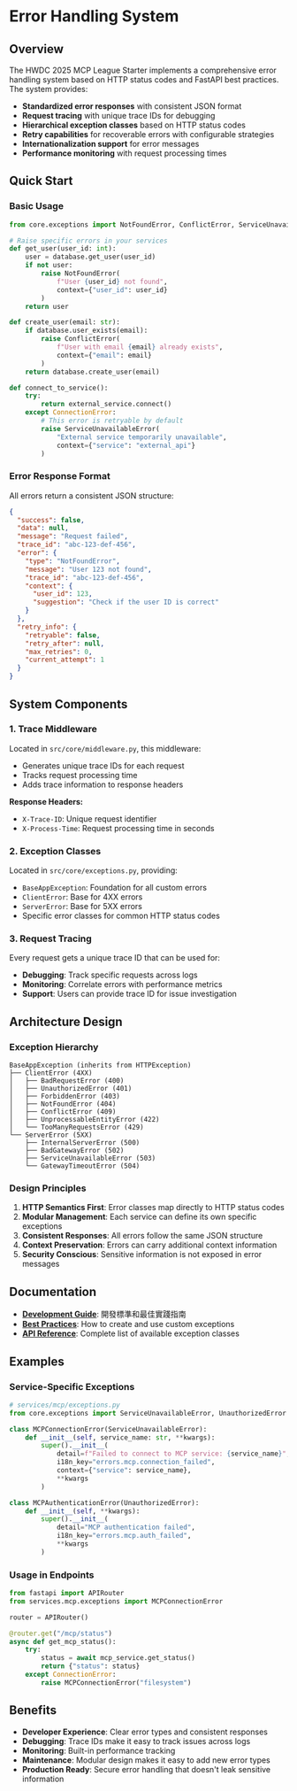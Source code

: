 # Error Handling System

## Overview

The HWDC 2025 MCP League Starter implements a comprehensive error handling system based on HTTP status codes and FastAPI best practices. The system provides:

- **Standardized error responses** with consistent JSON format
- **Request tracing** with unique trace IDs for debugging
- **Hierarchical exception classes** based on HTTP status codes
- **Retry capabilities** for recoverable errors with configurable strategies
- **Internationalization support** for error messages
- **Performance monitoring** with request processing times

## Quick Start

### Basic Usage

```python
from core.exceptions import NotFoundError, ConflictError, ServiceUnavailableError

# Raise specific errors in your services
def get_user(user_id: int):
    user = database.get_user(user_id)
    if not user:
        raise NotFoundError(
            f"User {user_id} not found",
            context={"user_id": user_id}
        )
    return user

def create_user(email: str):
    if database.user_exists(email):
        raise ConflictError(
            f"User with email {email} already exists",
            context={"email": email}
        )
    return database.create_user(email)

def connect_to_service():
    try:
        return external_service.connect()
    except ConnectionError:
        # This error is retryable by default
        raise ServiceUnavailableError(
            "External service temporarily unavailable",
            context={"service": "external_api"}
        )
```

### Error Response Format

All errors return a consistent JSON structure:

```json
{
  "success": false,
  "data": null,
  "message": "Request failed",
  "trace_id": "abc-123-def-456",
  "error": {
    "type": "NotFoundError",
    "message": "User 123 not found",
    "trace_id": "abc-123-def-456",
    "context": {
      "user_id": 123,
      "suggestion": "Check if the user ID is correct"
    }
  },
  "retry_info": {
    "retryable": false,
    "retry_after": null,
    "max_retries": 0,
    "current_attempt": 1
  }
}
```

## System Components

### 1. Trace Middleware

Located in `src/core/middleware.py`, this middleware:
- Generates unique trace IDs for each request
- Tracks request processing time
- Adds trace information to response headers

**Response Headers:**
- `X-Trace-ID`: Unique request identifier
- `X-Process-Time`: Request processing time in seconds

### 2. Exception Classes

Located in `src/core/exceptions.py`, providing:
- `BaseAppException`: Foundation for all custom errors
- `ClientError`: Base for 4XX errors
- `ServerError`: Base for 5XX errors
- Specific error classes for common HTTP status codes

### 3. Request Tracing

Every request gets a unique trace ID that can be used for:
- **Debugging**: Track specific requests across logs
- **Monitoring**: Correlate errors with performance metrics
- **Support**: Users can provide trace ID for issue investigation

## Architecture Design

### Exception Hierarchy

```
BaseAppException (inherits from HTTPException)
├── ClientError (4XX)
│   ├── BadRequestError (400)
│   ├── UnauthorizedError (401)
│   ├── ForbiddenError (403)
│   ├── NotFoundError (404)
│   ├── ConflictError (409)
│   ├── UnprocessableEntityError (422)
│   └── TooManyRequestsError (429)
└── ServerError (5XX)
    ├── InternalServerError (500)
    ├── BadGatewayError (502)
    ├── ServiceUnavailableError (503)
    └── GatewayTimeoutError (504)
```

### Design Principles

1. **HTTP Semantics First**: Error classes map directly to HTTP status codes
2. **Modular Management**: Each service can define its own specific exceptions
3. **Consistent Responses**: All errors follow the same JSON structure
4. **Context Preservation**: Errors can carry additional context information
5. **Security Conscious**: Sensitive information is not exposed in error messages

## Documentation

- **[Development Guide](development.md)**: 開發標準和最佳實踐指南
- **[Best Practices](best-practices.md)**: How to create and use custom exceptions
- **[API Reference](api-reference.md)**: Complete list of available exception classes

## Examples

### Service-Specific Exceptions

```python
# services/mcp/exceptions.py
from core.exceptions import ServiceUnavailableError, UnauthorizedError

class MCPConnectionError(ServiceUnavailableError):
    def __init__(self, service_name: str, **kwargs):
        super().__init__(
            detail=f"Failed to connect to MCP service: {service_name}",
            i18n_key="errors.mcp.connection_failed",
            context={"service": service_name},
            **kwargs
        )

class MCPAuthenticationError(UnauthorizedError):
    def __init__(self, **kwargs):
        super().__init__(
            detail="MCP authentication failed",
            i18n_key="errors.mcp.auth_failed",
            **kwargs
        )
```

### Usage in Endpoints

```python
from fastapi import APIRouter
from services.mcp.exceptions import MCPConnectionError

router = APIRouter()

@router.get("/mcp/status")
async def get_mcp_status():
    try:
        status = await mcp_service.get_status()
        return {"status": status}
    except ConnectionError:
        raise MCPConnectionError("filesystem")
```

## Benefits

- **Developer Experience**: Clear error types and consistent responses
- **Debugging**: Trace IDs make it easy to track issues across logs
- **Monitoring**: Built-in performance tracking
- **Maintenance**: Modular design makes it easy to add new error types
- **Production Ready**: Secure error handling that doesn't leak sensitive information
